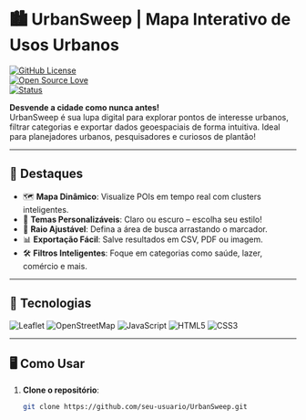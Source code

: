 # 🏙️ UrbanSweep | Mapa Interativo de Usos Urbanos  

[![GitHub License](https://img.shields.io/badge/license-MIT-blue.svg)](https://github.com/seu-usuario/UrbanSweep/blob/main/LICENSE)  
[![Open Source Love](https://badges.frapsoft.com/os/v2/open-source.svg?v=103)](https://github.com/seu-usuario/UrbanSweep)  
[![Status](https://img.shields.io/badge/status-%F0%9F%9A%80%20Em%20Desenvolvimento-yellowgreen)](https://github.com/seu-usuario/UrbanSweep)  

**Desvende a cidade como nunca antes!**  
UrbanSweep é sua lupa digital para explorar pontos de interesse urbanos, filtrar categorias e exportar dados geoespaciais de forma intuitiva. Ideal para planejadores urbanos, pesquisadores e curiosos de plantão!  

---

## 🌟 **Destaques**  
- 🗺️ **Mapa Dinâmico**: Visualize POIs em tempo real com clusters inteligentes.  
- 🎨 **Temas Personalizáveis**: Claro ou escuro – escolha seu estilo!  
- 📍 **Raio Ajustável**: Defina a área de busca arrastando o marcador.  
- 📊 **Exportação Fácil**: Salve resultados em CSV, PDF ou imagem.  
- 🛠️ **Filtros Inteligentes**: Foque em categorias como saúde, lazer, comércio e mais.  

---

## 🚀 **Tecnologias**  
<div align="left">  
  <img src="https://img.shields.io/badge/Leaflet-199900?style=for-the-badge&logo=Leaflet&logoColor=white" alt="Leaflet">  
  <img src="https://img.shields.io/badge/OpenStreetMap-7EBC6F?style=for-the-badge&logo=OpenStreetMap&logoColor=white" alt="OpenStreetMap">  
  <img src="https://img.shields.io/badge/JavaScript-F7DF1E?style=for-the-badge&logo=javascript&logoColor=black" alt="JavaScript">  
  <img src="https://img.shields.io/badge/HTML5-E34F26?style=for-the-badge&logo=html5&logoColor=white" alt="HTML5">  
  <img src="https://img.shields.io/badge/CSS3-1572B6?style=for-the-badge&logo=css3&logoColor=white" alt="CSS3">  
</div>  

---

## 🖥️ **Como Usar**  
1. **Clone o repositório**:  
   ```bash  
   git clone https://github.com/seu-usuario/UrbanSweep.git  